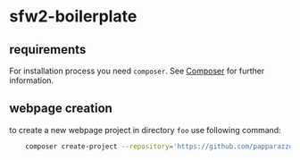 # sfw2-boilerplate

## requirements

For installation process you need `composer`. See [Composer](https://getcomposer.org/) for further information.

## webpage creation

to create a new webpage project in directory `foo` use following command:

```bash
    composer create-project --repository='https://github.com/papparazzo/sfw2-boilerplate.git' sfw2/boilerplate foo
```